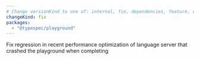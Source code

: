 ```yaml
---
# Change versionKind to one of: internal, fix, dependencies, feature, deprecation, breaking
changeKind: fix
packages:
  - "@typespec/playground"
---
```


Fix regression in recent performance optimization of language server that crashed the playground when completing
